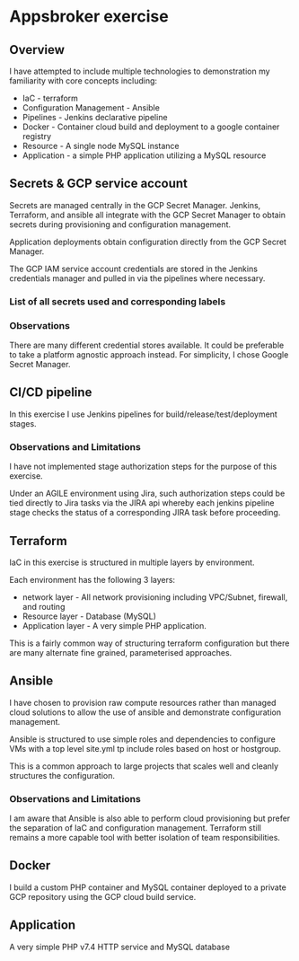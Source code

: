 # Appsbroker exercise

## Overview

I have attempted to include multiple technologies to demonstration my familiarity with core concepts including:
* IaC - terraform
* Configuration Management - Ansible
* Pipelines - Jenkins declarative pipeline
* Docker - Container cloud build and deployment to a google container registry
* Resource - A single node MySQL instance
* Application - a simple PHP application utilizing a MySQL resource

## Secrets & GCP service account

Secrets are managed centrally in the GCP Secret Manager. Jenkins, Terraform, and ansible all integrate with the GCP Secret Manager to obtain secrets during provisioning and configuration management.

Application deployments obtain configuration directly from the GCP Secret Manager.

The GCP IAM service account credentials are stored in the Jenkins credentials manager and pulled in via the pipelines where necessary.

### List of all secrets used and corresponding labels

### Observations

There are many different credential stores available. It could be preferable to take a platform agnostic approach instead. For simplicity, I chose Google Secret Manager.

## CI/CD pipeline

In this exercise I use Jenkins pipelines for build/release/test/deployment stages.

### Observations and Limitations

I have not implemented stage authorization steps for the purpose of this exercise.

Under an AGILE environment using Jira, such authorization steps could be tied directly to Jira tasks via the JIRA api whereby each jenkins pipeline stage checks the status of a corresponding JIRA task before proceeding.

## Terraform

IaC in this exercise is structured in multiple layers by environment.

Each environment has the following 3 layers:
* network layer - All network provisioning including VPC/Subnet, firewall, and routing
* Resource layer - Database (MySQL)
* Application layer - A very simple PHP application.

This is a fairly common way of structuring terraform configuration but there are many alternate fine grained, parameterised approaches.

## Ansible

I have chosen to provision raw compute resources rather than managed cloud solutions to allow the use of ansible and demonstrate configuration management.

Ansible is structured to use simple roles and dependencies to configure VMs with a top level site.yml tp include roles based on host or hostgroup.

This is a common approach to large projects that scales well and cleanly structures the configuration.

### Observations and Limitations

I am aware that Ansible is also able to perform cloud provisioning but prefer the separation of IaC and configuration management. Terraform still remains a more capable tool with better isolation of team responsibilities.

## Docker

I build a custom PHP container and MySQL container deployed to a private GCP repository using the GCP cloud build service.

## Application

A very simple PHP v7.4 HTTP service and MySQL database